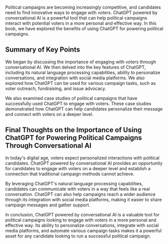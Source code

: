 
Political campaigns are becoming increasingly competitive, and candidates need to find innovative ways to engage with voters. ChatGPT powered by conversational AI is a powerful tool that can help political campaigns interact with potential voters in a more personal and effective way. In this book, we have explored the benefits of using ChatGPT for powering political campaigns.

Summary of Key Points
---------------------

We began by discussing the importance of engaging with voters through conversational AI. We then delved into the key features of ChatGPT, including its natural language processing capabilities, ability to personalize conversations, and integration with social media platforms. We also explored how ChatGPT can be used for various campaign tasks, such as voter outreach, fundraising, and issue advocacy.

We also examined case studies of political campaigns that have successfully used ChatGPT to engage with voters. These case studies demonstrated how ChatGPT can help candidates personalize their message and connect with voters on a deeper level.

Final Thoughts on the Importance of Using ChatGPT for Powering Political Campaigns Through Conversational AI
------------------------------------------------------------------------------------------------------------

In today's digital age, voters expect personalized interactions with political candidates. ChatGPT powered by conversational AI provides an opportunity for candidates to engage with voters on a deeper level and establish a connection that traditional campaign methods cannot achieve.

By leveraging ChatGPT's natural language processing capabilities, candidates can communicate with voters in a way that feels like a real conversation. ChatGPT can also help campaigns reach a wider audience through its integration with social media platforms, making it easier to share campaign messages and gather support.

In conclusion, ChatGPT powered by conversational AI is a valuable tool for political campaigns looking to engage with voters in a more personal and effective way. Its ability to personalize conversations, integrate with social media platforms, and automate various campaign tasks makes it a powerful asset for any candidate looking to run a successful political campaign.